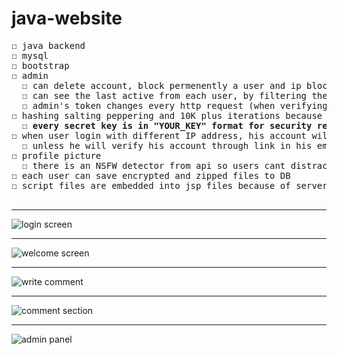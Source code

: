 # java-website
<pre>
☐ java backend
☐ mysql
☐ bootstrap
☐ admin
  ☐ can delete account, block permenently a user and ip block anyone
  ☐ can see the last active from each user, by filtering the http request and every time even for html file it updates the DB
  ☐ admin's token changes every http request (when verifying that the admin token is correct, you get a new token)
☐ hashing salting peppering and 10K plus iterations because sha512 once is not suitable for hashing
  ☐ <b>every secret key is in "YOUR_KEY" format for security reasons</b>
☐ when user login with different IP address, his account will be unverified which means he wont be able to login
  ☐ unless he will verify his account through link in his email that the new login is him
☐ profile picture
  ☐ there is an NSFW detector from api so users cant distract other users with their profile picture
☐ each user can save encrypted and zipped files to DB
☐ script files are embedded into jsp files because of server side rendering

</pre>
<hr>

![login screen](https://user-images.githubusercontent.com/66528853/151931835-e9a76f13-2e31-4de0-8662-e9d66462e76e.png)
<hr>

![welcome screen](https://user-images.githubusercontent.com/66528853/151932658-5543bbe5-24b3-4a8a-8d24-ea348ddddf8f.png)
<hr>

![write comment](https://user-images.githubusercontent.com/66528853/151932972-b3bfa5b6-59ec-4072-8ac9-2b7707f5a93a.png)
<hr>

![comment section](https://user-images.githubusercontent.com/66528853/151933867-6a516098-3e58-4b32-8956-1c73820d1615.png)
<hr>

![admin panel](https://user-images.githubusercontent.com/66528853/151934577-ed9f11f8-3530-4be8-9160-a4c3dda9963f.png)
